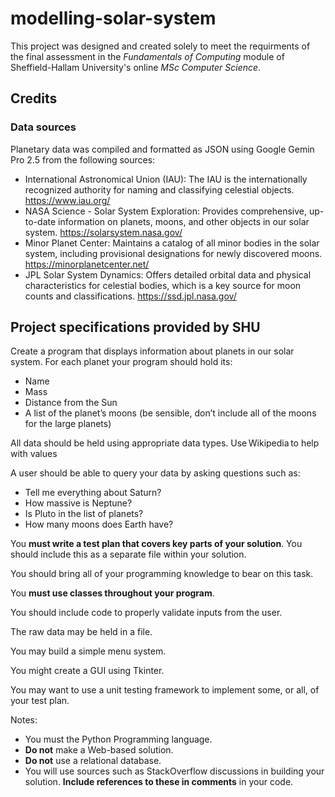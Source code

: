 # modelling-solar-system
This project was designed and created solely to meet the requirments of the final assessment in the *Fundamentals of Computing* module of Sheffield-Hallam University's online *MSc Computer Science*.

## Credits

### Data sources

Planetary data was compiled and formatted as JSON using Google Gemin Pro 2.5 from the following sources:
* International Astronomical Union (IAU): The IAU is the internationally recognized authority for naming and classifying celestial objects. https://www.iau.org/
* NASA Science - Solar System Exploration: Provides comprehensive, up-to-date information on planets, moons, and other objects in our solar system. https://solarsystem.nasa.gov/
* Minor Planet Center: Maintains a catalog of all minor bodies in the solar system, including provisional designations for newly discovered moons. https://minorplanetcenter.net/
* JPL Solar System Dynamics: Offers detailed orbital data and physical characteristics for celestial bodies, which is a key source for moon counts and classifications.
https://ssd.jpl.nasa.gov/


## Project specifications provided by SHU
Create a program that displays information about planets in our solar system. For each planet your program should hold its: 
* Name
* Mass
* Distance from the Sun
* A list of the planet’s moons (be sensible, don’t include all of the moons for the large planets)

All data should be held using appropriate data types. Use Wikipedia to help with values

A user should be able to query your data by asking questions such as: 
* Tell me everything about Saturn? 
* How massive is Neptune? 
* Is Pluto in the list of planets? 
* How many moons does Earth have? 

You **must write a test plan that covers key parts of your solution**. You should include this as a separate file within your solution. 

You should bring all of your programming knowledge to bear on this task. 

You **must use classes throughout your program**. 

You should include code to properly validate inputs from the user. 

The raw data may be held in a file. 

You may build a simple menu system. 

You might create a GUI using Tkinter. 

You may want to use a unit testing framework to implement some, or all, of your test plan. 

Notes: 
* You must the Python Programming language. 
* **Do not** make a Web-based solution. 
* **Do not** use a relational database. 
* You will use sources such as StackOverflow discussions in building your solution. **Include references to these in comments** in your code.  
